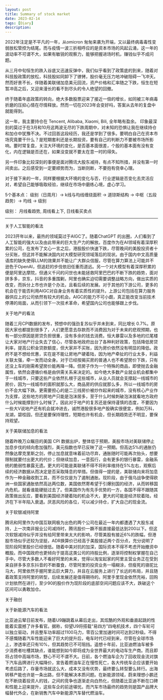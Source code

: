```yaml
---
layout: post
title: Summary of stock market
date: 2023-02-14
tags: [Diary]
description:
---
```


2022年注定是不平凡的一年，从omicron 匆匆来袭为开端，又以最终病毒毒性变弱放松管控为结尾。而与疫情一波三折相呼应的是资本市场的风起云涌，这一年的波动率不可谓不大，如果有敏锐的观察力，能够把握进场时机，赚钱似乎不成问题。

从三月中旬恒生的跌入谷底又迅速反弹中，我们似乎看到了政策底的到来，随着对科技股政策的放松，科技股如同卸下了镣铐，股价毫无压力地冲破阻碍一飞冲天。然而好景不长，伴随着美联储加息美元回流，资产价格和汇率随之下跌，恒生在短暂冲高之后，又迎来漫长的看不到尽头的令人绝望的回撤。

终于随着年底政策的转向，绝大多数股票迎来了接近一倍的增长，如同被三年病毒折磨的压抑心情在尽情释放。然而一切在2023年会变好吗，答案从去年的复盘中就能得到。

这一年，我主要持仓在 Tencent, Alibaba, Xiaomi, Bili, 全年略有盈余。
印象最深刻的莫过于在3月和10月这两波无尽的下跌周期中，对未知的恐惧让我在继续持仓和加仓中犹豫不决。不过回首这段经历，我还是学到了很多。要明白自己在资本市场究竟要干什么？是短期套利还是长期投资，要有自己的判断力不要被市场所影响。要时常复盘，关注大环境的变化，是否基本面很差，个股的基本面有没有变化，内在逻辑是否还在，如果没变就不要太在意一时的得失。

另一件印象比较深刻的事便是面对腾讯大股东减持，有点不知所措，并没有第一时间卖出。之后感受到一定要顺势而为，当断则断，不要抱有侥幸心理。

对于接下来的一年，同样要根据大环境的变化与否，行业逻辑是否变化去灵活应对，希望自己能够吸取经验，继续在市场中磨练心境，虚心学习。


5个基本点： 级别（日周月）-> k线与均线缠绕面积 -> 道琼斯结构 -> 中枢（五段趋势）-> 均线 -> 级别

级别： 月线看趋势, 周线看上下, 日线看买卖点

------------------------------------------

关于人工智能的看法

2023开年以来，最热的领域莫过于AIGC了。随着ChatGPT 的出圈，人们看到了人工智能的强大以及由此带来的巨大生产力的解放。百度作为在AI领域有着深厚积累的公司，在发布了文心一言之后，港股股价快速下跌，尽管晚间的美股投资者十分买账，但这并不能解决国内对大模型研究领域落后的现状。由于国内中文高质量语库的缺失使得LLM的效果并不能让广大群众信服，尽管在算力算法上可能并不逊色于OpenAI，但追赶的步伐依旧任重而道远。另一个对大模型有着深厚积累的便是阿里达摩院，但通义千问的问世也未能拯救阿里巴巴的不断下跌的趋势，面对拼多多，京东，抖音的多重围剿，阿里也确实迫切需要调整战略方向，做出实质的改变，而拆分上市也许是个办法，且看后续的发展。对于其他的下游公司，更多的机会在于能否利用AIGC对自身业务有着实质性的提升。上游公司包括在算力服务器供应上的公司依然有较大的机会。AIGC的能力不可小觑，真正能改变当前技术停滞的局面，从而引领下一次技术革命，希望国内公司也能够跟上步伐。



关于地产的看法

随着三月CPI数据的发布，预想中的强劲复苏似乎并未到来，同比增长 0.7%。原因大家也都提到很多了，人们更愿意去存款而不消费因为对于未来的悲观预期，也有一部分原因是房贷负担很重，没有多余的钱去消费。恒大暴雷以及多地的烂尾楼让大家对地产行业失去了信心，尽管各地政府出台了各种利好政策，包括降低房贷利率，提高公积金贷款额度，但大家并不买账，因为房价依然没有明显的降低。政府不是不想给优惠，实在是不能让房地产硬着陆，因为地产牵扯的行业太多，利益关联太强，牵一发而动全身。对于已经按揭买房的普通人也不希望房价下跌，只有还没上车的刚需希望房价能再降一降。但房子作为一个特殊的商品，即使抛去金融属性，依然会遵循价格是由供需关系来决定的。如今绝大多数产业就业机会都集中于一线城市，只要这些产业依然扎根于这些城市，从业人员就会支撑起一线城市的房价，因为一线城市的面积就那么大，商品房的供应就那么多，所以一线城市的房价不会大幅下跌。更需要担心的是二三线房价被炒作起来的城市，没有核心产业作为支撑，这些地方的房地产只能是泡沫居多，至于什么时候刺破泡沫就看地方政府什么时候能撑到什么时候了。因此对于地产的复苏还是保持谨慎的态度，不要因为一些大V说地产还有机会就冲进去，诚然港股很多地产股确实很便宜，例如万科，龙湖，碧桂园，但还是要保持理性，短期也许有机会，但长期趋势还不明显，要保持观望。


关于美联储加息的看法

随着昨晚万众瞩目的美国 CPI 数据出炉，整体低于预期，美股市场对美联储停止加息步伐的倾向愈加强烈，美元指数也早已反映了这一预期。但高达5%的通胀仍然像达摩克里斯之剑，停止加息就意味着前功尽弃，通胀随时可能再次抬头，想要限制就要付出更大的代价；但继续加息，一意孤行，会有更多的银行暴雷，金融系统的脆弱性暴露无遗。更大的可能是美联储不得不将利率维持在5%左右，观察后续的经济数据从而决定是否采取降息的举措。但值得一提的是，美联储向来将加息作为一种金融收割工具，而不仅仅是为了遏制通胀。现阶段，由于俄乌战争使得欧洲一些国家通胀依然高达两位数，美国依然寄希望于引爆别国的经济，从而转移国内危机，就看谁能硬挺过去了。但美国作为有先手优势的一方，各国不得不跟随其政策做出反应，要看到美国经济硬着陆的机会不大，更大的可能是经济软着陆，经济在下半年陷入衰退。厌恶风险的各位，可以减少持仓，扩大自己的现金流。


关于软银减持阿里

腾讯和阿里作为中国互联网极为出色的两个公司在最近一年内都遭遇了大股东减持，上一次南非报业公司减持时，腾讯股价一蹶不振直接最低达到200以下。但这次软银减持似乎并没有给阿里带来太大的影响，尽管美股有接近6%的跌幅，但港股市场似乎还较为坚挺，ADR换算价已经高于美股接近两个百分点，充分说明了现阶段阿里股价已经很低。随着中美对抗的加深，国际资本不得不考虑开始撤资中概股。而中国政府也更倾向于提高这类公司的持股比例，逐渐将控制权掌握在自己手中。尽管大多数人不看好阿里的未来，觉得以淘宝起家的阿里主营业务正在受到来自拼多多京东抖音的不断蚕食，尽管阿里的投资业务一塌糊涂，但瘦死的骆驼比马大，阿里依然手握阿里云巨大算力，并且在云服务上进行了长远的布局，并且随着政策支持阿里的转型，后续发展还是值得期待的。阿里手里现金依然充裕，回购计划依然在进行，至少90的股价作为现阶段的底部空间问题应该不大，跌破这个区间可以勇敢加仓。


关于融创



关于新能源汽车的看法

比亚迪云辇日前发布，随着U9蹦跳着从幕后走出，其炫酷的外观和垂直起跳的性能着实震撼了许多看官。据称，仰望U9将搭载“易四方”四电机技术，四个车轮可以独立驱动，并且整车功率超过1100马力，零百公里加速时间可达到2秒级。不得不感慨随着汽车性能迎来了巨大的提升后，电车时代已经到来，尽管在全球市场上，渗透率还只有10%，但其趋势已不可阻挡。遥想十年前，比亚迪燃油车被多少消费者吐槽其缺点，谁能想到如今即将成为全世界最大的电动车生产商。而且即将占领中高端市场，野心不可不谓不大。日前，各个燃油车企为了回收现金流对旗下汽车品牌进行大幅降价，宣告着燃油车正在慢性死亡，各大传统车企应该要开始考虑后路了，存量市场就这么大，成本又没有优势，最终要么转型要么转行。出海转移产能也许是一条出路，但不能解决本质问题。在新能源领域，蔚来理想小鹏还在不断烧着投资人的钱，之间的竞争也逐渐走向白热化，但随着比亚迪不断在口碑和性能上迎来提升，这些车企的前途堪忧。而汽车市场最终的趋势则是国产品牌大幅替代外企，在新销售汽车中新能源汽车替代燃油车。

